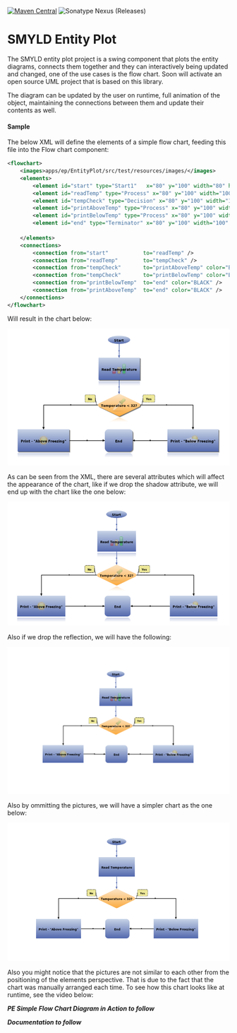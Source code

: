 [![Maven Central](https://img.shields.io/maven-central/v/org.smyld.app.ep.EntityPlot/smyld-app-entityplot?style=plastic)](https://mvnrepository.com/artifact/org.smyld.app.ep.EntityPlot/smyld-app-entityplot/1.0.8)
![Sonatype Nexus (Releases)](https://img.shields.io/nexus/r/org.smyld.app.ep/smyld-app-ep?server=https%3A%2F%2Foss.sonatype.org&style=plastic)

# SMYLD Entity Plot
The SMYLD entity plot project is a swing component that plots the entity diagrams, connects them together and they can interactively being updated and changed, one of the use cases is the flow chart. Soon will activate an open source UML project that is based on this library. 

The diagram can be updated by the user on runtime, full animation of the object, maintaining the connections between them and update their contents as well.

#### Sample
The below XML will define the elements of a simple flow chart, feeding this file into the Flow chart component:


```xml
<flowchart>
    <images>apps/ep/EntityPlot/src/test/resources/images/</images>
    <elements>
        <element id="start" type="Start1"   x="80" y="100" width="80" height="20" connTo="false" connFrom="true">Start</element>
        <element id="readTemp" type="Process" x="80" y="100" width="100" height="80" connTo="true" connFrom="true" reflect="true" shadow="true" bgImage="chart_48.png">Read Temperature</element>
        <element id="tempCheck" type="Decision" x="80" y="100" width="100" height="80" connTo="true" connFrom="true" reflect="true" shadow="true" bgImage="check_48.png">Temperature &lt; 32?</element>
        <element id="printAboveTemp" type="Process" x="80" y="100" width="100" height="80" connTo="true" connFrom="true" reflect="true" shadow="true" bgImage="sun_48.png">Print - "Above Freezing"</element>
        <element id="printBelowTemp" type="Process" x="80" y="100" width="100" height="80" connTo="true" connFrom="true" reflect="true" shadow="true" bgImage="cold_48.png">Print - "Below Freezing"</element>
        <element id="end" type="Terminator" x="80" y="100" width="100" height="80" connTo="true" connFrom="true" reflect="true" shadow="true">End</element>

    </elements>
    <connections>
        <connection from="start"           to="readTemp" />
        <connection from="readTemp"        to="tempCheck" />
        <connection from="tempCheck"       to="printAboveTemp" color="BLACK">No</connection>
        <connection from="tempCheck"       to="printBelowTemp" color="BLACK">Yes</connection>
        <connection from="printBelowTemp"  to="end" color="BLACK" />
        <connection from="printAboveTemp"  to="end" color="BLACK" />
    </connections>
</flowchart>

```

Will result in the chart below:

![Flow Chart Diagram Sample](../../docs/images/flowChart_sample_1.png)


As can be seen from the XML, there are several attributes which will affect the appearance of the chart, like if we drop the shadow attribute, we will end up with the chart like the one below:

![Flow Chart Diagram Sample](../../docs/images/flowChart_sample_1_noShadow.png)

Also if we drop the reflection, we will have the following:

![Flow Chart Diagram Sample](../../docs/images/flowChart_sample_1_noShadowNoReflect.png)

Also by ommitting the pictures, we will have a simpler chart as the one below:


![Flow Chart Diagram Sample](../../docs/images/flowChart_sample_1_empty.png)

Also you might notice that the pictures are not similar to each other from the positioning of the elements perspective. That is due to the fact that the chart was manually arranged each time. To see how this chart looks like at runtime, see the video below:


_**PE Simple Flow Chart Diagram in Action to follow**_






_**Documentation to follow**_
